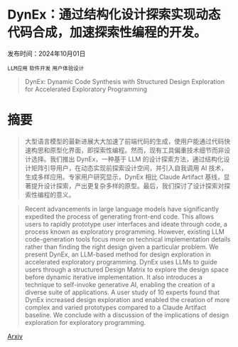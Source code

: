 # DynEx：通过结构化设计探索实现动态代码合成，加速探索性编程的开发。

发布时间：2024年10月01日

`LLM应用` `软件开发` `用户体验设计`

> DynEx: Dynamic Code Synthesis with Structured Design Exploration for Accelerated Exploratory Programming

# 摘要

> 大型语言模型的最新进展大大加速了前端代码的生成，使用户能通过代码快速构思和原型化界面，即探索性编程。然而，现有工具偏重技术细节而非设计选择。我们推出 DynEx，一种基于 LLM 的设计探索方法，通过结构化设计矩阵引导用户，在动态实现前探索设计空间，并引入自我调用 AI 技术，生成多样应用。专家用户研究显示，DynEx 相比 Claude Artifact 基线，显著提升设计探索，产出更复杂多样的原型。最后，我们探讨了设计探索对探索性编程的意义。

> Recent advancements in large language models have significantly expedited the process of generating front-end code. This allows users to rapidly prototype user interfaces and ideate through code, a process known as exploratory programming. However, existing LLM code-generation tools focus more on technical implementation details rather than finding the right design given a particular problem. We present DynEx, an LLM-based method for design exploration in accelerated exploratory programming. DynEx uses LLMs to guide users through a structured Design Matrix to explore the design space before dynamic iterative implementation. It also introduces a technique to self-invoke generative AI, enabling the creation of a diverse suite of applications. A user study of 10 experts found that DynEx increased design exploration and enabled the creation of more complex and varied prototypes compared to a Claude Artifact baseline. We conclude with a discussion of the implications of design exploration for exploratory programming.

[Arxiv](https://arxiv.org/abs/2410.00400)